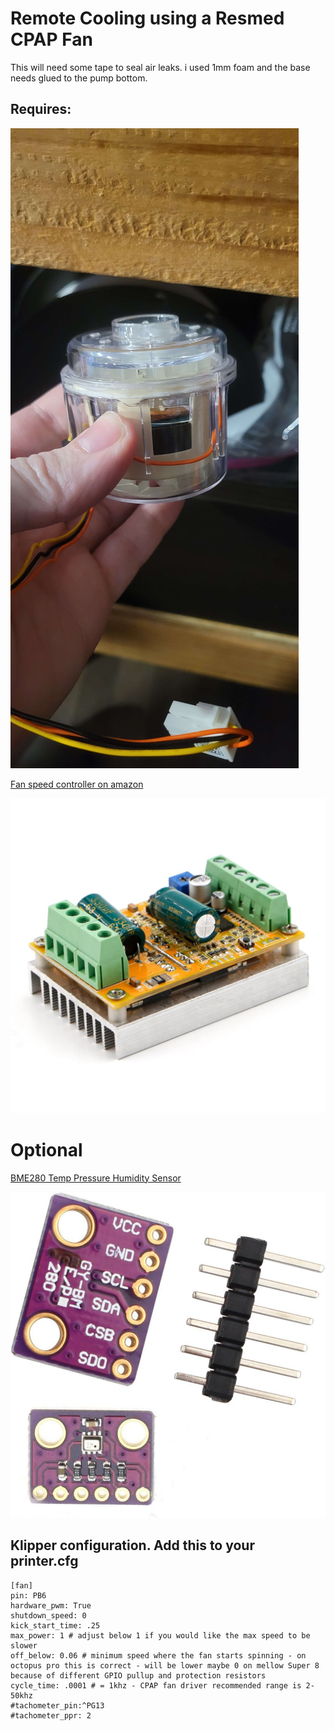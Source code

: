 # Remote Cooling using a Resmed CPAP Fan 

This will need some tape to seal air leaks. i used 1mm foam and the base needs glued to the pump bottom.

## Requires: 
![RESMED CPAP Fan](RESMED_Fan.jpg)

[Fan speed controller on amazon](https://www.amazon.com/dp/B087M3GVYX?ref=ppx_yo2ov_dt_b_product_details&th=1)

![RioRand 300W 5-50V PWM DC Brushless Electric Motor Speed Controller with Hall-Less](FSC.jpg)

# Optional

[BME280 Temp Pressure Humidity Sensor](https://www.amazon.com/dp/B01N47LZ4P?psc=1&ref=ppx_yo2ov_dt_b_product_details)

![BME280 Temp Pressure Humidity Sensor](BME280.jpg)

## Klipper configuration. Add this to your printer.cfg
```
[fan]
pin: PB6
hardware_pwm: True
shutdown_speed: 0
kick_start_time: .25
max_power: 1 # adjust below 1 if you would like the max speed to be slower
off_below: 0.06 # minimum speed where the fan starts spinning - on octopus pro this is correct - will be lower maybe 0 on mellow Super 8 because of different GPIO pullup and protection resistors
cycle_time: .0001 # = 1khz - CPAP fan driver recommended range is 2-50khz
#tachometer_pin:^PG13
#tachometer_ppr: 2
```





